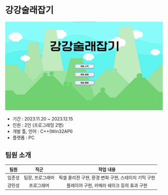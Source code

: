 # 강강술래잡기
![Alt text](./gg_title.png)   
* 기간 : 2023.11.20 ~ 2023.12.15
* 인원 : 2인 (프로그래밍 2명)
* 개발 툴, 언어 : C++(Win32API)
* 플랫폼 : PC

## 팀원 소개
|팀원|직군|작업 내용|
|:---:|:---:|:---:|
|임준성|팀장, 프로그래머|픽셀 콜리젼 구현, 환경 변화 구현, 스테이지 기믹 구현|
|강민성|프로그래머|플레이어 구현, 카메라 쉐이크 등의 효과 구현|
